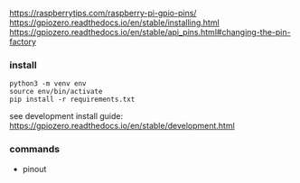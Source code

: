 https://raspberrytips.com/raspberry-pi-gpio-pins/
https://gpiozero.readthedocs.io/en/stable/installing.html
https://gpiozero.readthedocs.io/en/stable/api_pins.html#changing-the-pin-factory

### install

```
python3 -m venv env
source env/bin/activate
pip install -r requirements.txt
```

see development install guide:
https://gpiozero.readthedocs.io/en/stable/development.html

### commands
- pinout
